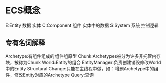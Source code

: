 # ECS概念
E:Entity 数据 实体
C:Component 组件 实体中的数据
S:System 系统 控制逻辑
## 专有名词解释
Archetype:有组件组成的组件组原型
Chunk:Archetypes被分为许多非托管内存块，被称为Chunk
World:Entity的组合
EntityManager:负责创建销毁修改World中的Entity
Structural Change:只能在主线程中做，如：增删Archetype中的组件，修改Entity对应的Archetype
Query:查询